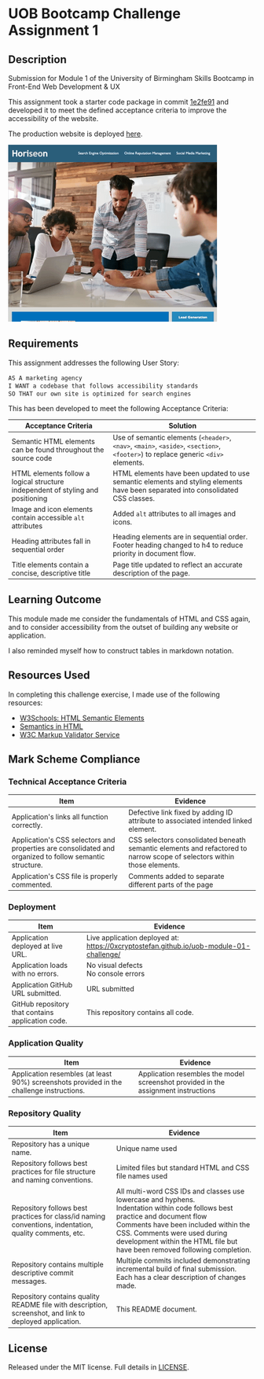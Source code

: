# UOB Bootcamp Challenge Assignment 1

## Description

Submission for Module 1 of the University of Birmingham Skills Bootcamp in Front-End Web Development &amp; UX

This assignment took a starter code package in commit [1e2fe91](https://github.com/0xCryptoStefan/uob-module-01-challenge/commit/1e2fe9133293ea3371d588dd2e41bbb530bbb084) and developed it to meet the defined acceptance criteria to improve the accessibility of the website.

The production website is deployed [here](https://0xcryptostefan.github.io/uob-module-01-challenge/).

![Screenshot of deployed webpage](./submission-screenshot.gif)

## Requirements

This assignment addresses the following User Story:

```
AS A marketing agency
I WANT a codebase that follows accessibility standards
SO THAT our own site is optimized for search engines
```

This has been developed to meet the following Acceptance Criteria:

| Acceptance Criteria                                                             | Solution                                                                                                                          |
| ------------------------------------------------------------------------------- | --------------------------------------------------------------------------------------------------------------------------------- |
| Semantic HTML elements can be found throughout the source code                  | Use of semantic elements (`<header>`, `<nav>`, `<main>`, `<aside>`, `<section>`, `<footer>`) to replace generic `<div>` elements. |
| HTML elements follow a logical structure independent of styling and positioning | HTML elements have been updated to use semantic elements and styling elements have been separated into consolidated CSS classes.  |
| Image and icon elements contain accessible `alt` attributes                     | Added `alt` attributes to all images and icons.                                                                                   |
| Heading attributes fall in sequential order                                     | Heading elements are in sequential order. Footer heading changed to h4 to reduce priority in document flow.                       |
| Title elements contain a concise, descriptive title                             | Page title updated to reflect an accurate description of the page.                                                                |

## Learning Outcome

This module made me consider the fundamentals of HTML and CSS again, and to consider accessibility from the outset of building any website or application.

I also reminded myself how to construct tables in markdown notation.

## Resources Used

In completing this challenge exercise, I made use of the following resources:

- [W3Schools: HTML Semantic Elements](https://www.w3schools.com/html/html5_semantic_elements.asp)
- [Semantics in HTML](https://developer.mozilla.org/en-US/docs/Glossary/Semantics#semantics_in_html)
- [W3C Markup Validator Service](https://validator.w3.org/)

## Mark Scheme Compliance

### Technical Acceptance Criteria

| Item                                                                                                    | Evidence                                                                                                                |
| ------------------------------------------------------------------------------------------------------- | ----------------------------------------------------------------------------------------------------------------------- |
| Application's links all function correctly.                                                             | Defective link fixed by adding ID attribute to associated intended linked element.                                      |
| Application's CSS selectors and properties are consolidated and organized to follow semantic structure. | CSS selectors consolidated beneath semantic elements and refactored to narrow scope of selectors within those elements. |
| Application's CSS file is properly commented.                                                           | Comments added to separate different parts of the page                                                                  |

### Deployment

| Item                                              | Evidence                                                                                |
| ------------------------------------------------- | --------------------------------------------------------------------------------------- |
| Application deployed at live URL.                 | Live application deployed at: https://0xcryptostefan.github.io/uob-module-01-challenge/ |
| Application loads with no errors.                 | No visual defects <br /> No console errors                                              |
| Application GitHub URL submitted.                 | URL submitted                                                                           |
| GitHub repository that contains application code. | This repository contains all code.                                                      |

### Application Quality

| Item                                                                                     | Evidence                                                                           |
| ---------------------------------------------------------------------------------------- | ---------------------------------------------------------------------------------- |
| Application resembles (at least 90%) screenshots provided in the challenge instructions. | Application resembles the model screenshot provided in the assignment instructions |

### Repository Quality

| Item                                                                                                    | Evidence                                                                                                                                                                                                                                                                                       |
| ------------------------------------------------------------------------------------------------------- | ---------------------------------------------------------------------------------------------------------------------------------------------------------------------------------------------------------------------------------------------------------------------------------------------- |
| Repository has a unique name.                                                                           | Unique name used                                                                                                                                                                                                                                                                               |
| Repository follows best practices for file structure and naming conventions.                            | Limited files but standard HTML and CSS file names used                                                                                                                                                                                                                                        |
| Repository follows best practices for class/id naming conventions, indentation, quality comments, etc.  | All multi-word CSS IDs and classes use lowercase and hyphens. <br /> Indentation within code follows best practice and document flow <br /> Comments have been included within the CSS. Comments were used during development within the HTML file but have been removed following completion. |
| Repository contains multiple descriptive commit messages.                                               | Multiple commits included demonstrating incremental build of final submission. Each has a clear description of changes made.                                                                                                                                                                   |
| Repository contains quality README file with description, screenshot, and link to deployed application. | This README document.                                                                                                                                                                                                                                                                          |

## License

Released under the MIT license. Full details in [LICENSE](./LICENSE).
